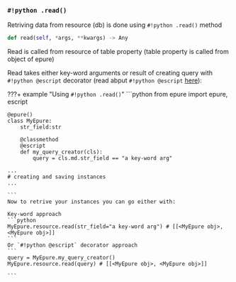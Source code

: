 
### `#!python .read()`

Retriving data from resource (db) is done using `#!python .read()` method

```python
def read(self, *args, **kwargs) -> Any
```

Read is called from resource of table property (table property is called from object of epure)

Read takes either key-word arguments or result of creating query with `#!python @escript` decorator (read abput `#!python @escript` <a href="https://epurelib.github.io/latest/learn/escript_decorator/#magic-escript-decorator">here</a>):

???+ example "Using `#!python .read()`"
    ```python
    from epure import epure, escript

    @epure()
    class MyEpure:
        str_field:str

        @classmethod
        @escript
        def my_query_creator(cls):
            query = cls.md.str_field == "a key-word arg"

    ...
    # creating and saving instances
    ...

    ```
    Now to retrive your instances you can go either with:
    
    Key-word approach
    ```python
    MyEpure.resource.read(str_field="a key-word arg") # [[<MyEpure obj>, <MyEpure obj>]]
    ```
    Or `#!python @escript` decorator approach
    ```
    query = MyEpure.my_query_creator()
    MyEpure.resource.read(query) # [[<MyEpure obj>, <MyEpure obj>]]

    ```

